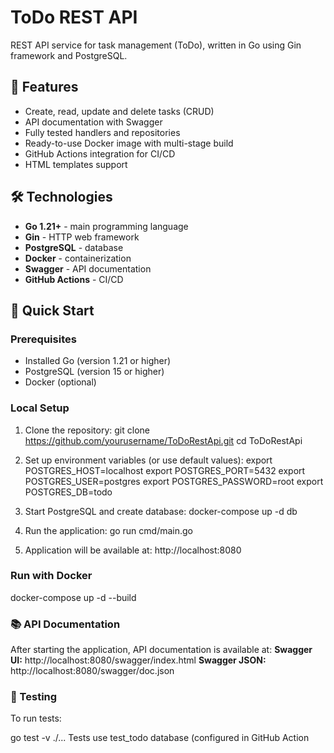 # ToDo REST API

REST API service for task management (ToDo), written in Go using Gin framework and PostgreSQL.

## 📌 Features

- Create, read, update and delete tasks (CRUD)
- API documentation with Swagger
- Fully tested handlers and repositories
- Ready-to-use Docker image with multi-stage build
- GitHub Actions integration for CI/CD
- HTML templates support

## 🛠 Technologies

- **Go 1.21+** - main programming language
- **Gin** - HTTP web framework
- **PostgreSQL** - database
- **Docker** - containerization
- **Swagger** - API documentation
- **GitHub Actions** - CI/CD

## 🚀 Quick Start

### Prerequisites

- Installed Go (version 1.21 or higher)
- PostgreSQL (version 15 or higher)
- Docker (optional)

### Local Setup

1. Clone the repository:
   git clone https://github.com/yourusername/ToDoRestApi.git
   cd ToDoRestApi

2. Set up environment variables (or use default values):
    export POSTGRES_HOST=localhost
    export POSTGRES_PORT=5432
    export POSTGRES_USER=postgres
    export POSTGRES_PASSWORD=root
    export POSTGRES_DB=todo

3. Start PostgreSQL and create database:
    docker-compose up -d db

4. Run the application:
    go run cmd/main.go

5. Application will be available at: http://localhost:8080

### Run with Docker

docker-compose up -d --build

### 📚 API Documentation
After starting the application, API documentation is available at:
**Swagger UI:** http://localhost:8080/swagger/index.html
**Swagger JSON:** http://localhost:8080/swagger/doc.json

### 🧪 Testing
To run tests:

go test -v ./...
Tests use test_todo database (configured in GitHub Action

